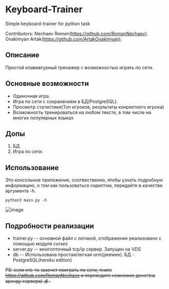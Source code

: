 # Keyboard-Trainer
Simple keyboard-trainer for python task

Contributors: Nechaev Roman(https://github.com/RomanNechaev), Ovakimyan Artak(https://github.com/ArtakOvakimyan);
## Описание
Простой клавиатурный тренажер с возможностью играть по сети.

## Основные возможности
- Одиночная игра.
- Игра по сети с сохранением в БД(PostgreSQL). 
- Просмотр статистики(Топ игроков, результаты конректного игрока)
- Возможность тренироваться на любом тексте, в том числе на многих популярных языках

## Допы
1. БД.
2. Игра по сети.

## Использование
Это консольное приложение, соотвественно, ятобы узнать подробную информацию, о том как пользоваться скриптом, передайте в качестве аргумента -h.

`python3 main.py -h`

![image](https://user-images.githubusercontent.com/70903393/171703333-1bd9ce36-d208-4959-8d75-cf36b582382f.png)

## Подробности реализации
- trainer.py -- основной файл с логикой, отображение реализовано с помощью модуля *curses*
- server.py -- многопточный tcp/ip сервер. Запущен на VDS
- db -- Использована простая/легкая orm(peewee). БД - PostgreSQL(heroku edition)

~~PS: если кто-то захочет поиграть по сети, пните https://github.com/RomanNechaev и переведите немножко денег(на аренду сервера) :moneybag: .~~
